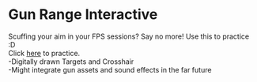 # Gun Range Interactive
Scuffing your aim in your FPS sessions? Say no more! Use this to practice :D
<br/>
Click [here](https://reni-yeno-h.github.io/Gun-Range-Interactive/) to practice.
<br/>
-Digitally drawn Targets and Crosshair
<br/>
-Might integrate gun assets and sound effects in the far future
